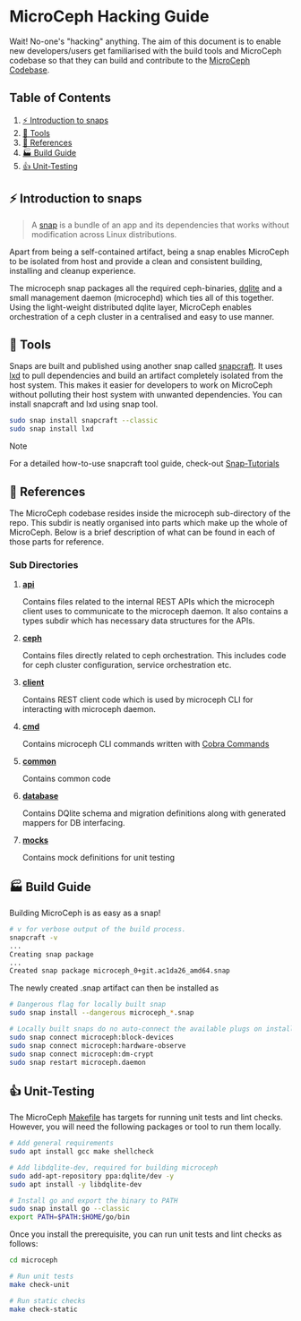 # MicroCeph Hacking Guide

Wait! No-one's "hacking" anything. The aim of this document is to enable new developers/users get familiarised with the build tools and MicroCeph codebase so that they can build and contribute to the [MicroCeph Codebase](https://github.com/canonical/microceph).

## Table of Contents

1. [⚡️ Introduction to snaps](#⚡️-introduction-to-snaps)
2. [🧰 Tools](#🧰-tools)
3. [📖 References](#📖-references)
4. [🏭 Build Guide](#🏭-build-guide)
5. [👍 Unit-Testing](#👍-unit-testing)

## ⚡️ Introduction to snaps

> A [snap](https://snapcraft.io/about) is a bundle of an app and its dependencies that works without modification across Linux distributions.

Apart from being a self-contained artifact, being a snap enables MicroCeph to be isolated from host and provide a clean and consistent building, installing and cleanup experience.

The microceph snap packages all the required ceph-binaries, [dqlite](https://dqlite.io/) and a small management daemon (microcephd) which ties all of this together. Using the light-weight distributed dqlite layer, MicroCeph enables orchestration of a ceph cluster in a centralised and easy to use manner.

## 🧰 Tools

Snaps are built and published using another snap called [snapcraft](https://snapcraft.io/snapcraft). It uses [lxd](https://snapcraft.io/lxd) to pull dependencies and build an artifact completely isolated from the host system. This makes it easier for developers to work on MicroCeph without polluting their host system with unwanted dependencies.
You can install snapcraft and lxd using snap tool.

```bash
sudo snap install snapcraft --classic
sudo snap install lxd
```

> [!NOTE]
> For a detailed how-to-use snapcraft tool guide, check-out [Snap-Tutorials](https://snapcraft.io/docs/snap-tutorials)

## 📖 References

The MicroCeph codebase resides inside the microceph sub-directory of the repo. This subdir is neatly organised into parts which make up the whole of MicroCeph. Below is a brief description of what can be found in each of those parts for reference.

### Sub Directories

1. **[api](/microceph/api)**

    Contains files related to the internal REST APIs which the microceph client uses to communicate to the microceph daemon. It also contains a types subdir which has necessary data structures for the APIs.

2. **[ceph](/microceph/ceph)**

    Contains files directly related to ceph orchestration. This includes code for ceph cluster configuration, service orchestration etc.

3. **[client](/microceph/client)**

    Contains REST client code which is used by microceph CLI for interacting with microceph daemon.

4. **[cmd](/microceph/cmd)**

    Contains microceph CLI commands written with [Cobra Commands](https://github.com/spf13/cobra)

5. **[common](/microceph/common)**

    Contains common code

6. **[database](/microceph/database)**

    Contains DQlite schema and migration definitions along with generated mappers for DB interfacing.

7. **[mocks](/microceph/mocks)**

    Contains mock definitions for unit testing

## 🏭 Build Guide

Building MicroCeph is as easy as a snap!

```bash
# v for verbose output of the build process.
snapcraft -v
...
Creating snap package
...
Created snap package microceph_0+git.ac1da26_amd64.snap
```

The newly created .snap artifact can then be installed as
```bash
# Dangerous flag for locally built snap
sudo snap install --dangerous microceph_*.snap
```

```bash
# Locally built snaps do no auto-connect the available plugs on install, they can be connected manually using;
sudo snap connect microceph:block-devices
sudo snap connect microceph:hardware-observe
sudo snap connect microceph:dm-crypt
sudo snap restart microceph.daemon
```

## 👍 Unit-Testing

The MicroCeph [Makefile](/microceph/Makefile) has targets for running unit tests and lint checks. However, you will need the following packages or tool to run them locally.

```bash
# Add general requirements
sudo apt install gcc make shellcheck

# Add libdqlite-dev, required for building microceph
sudo add-apt-repository ppa:dqlite/dev -y
sudo apt install -y libdqlite-dev

# Install go and export the binary to PATH
sudo snap install go --classic
export PATH=$PATH:$HOME/go/bin
```

Once you install the prerequisite, you can run unit tests and lint checks as follows:

```bash
cd microceph

# Run unit tests
make check-unit

# Run static checks
make check-static
```
